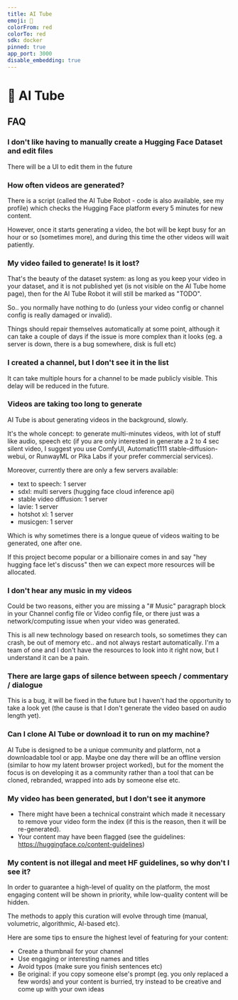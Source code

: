 ```yaml
---
title: AI Tube
emoji: 🍿
colorFrom: red
colorTo: red
sdk: docker
pinned: true
app_port: 3000
disable_embedding: true
---
```


# 🍿 AI Tube

## FAQ

### I don't like having to manually create a Hugging Face Dataset and edit files

There will be a UI to edit them in the future

### How often videos are generated?

There is a script (called the AI Tube Robot - code is also available, see my profile) which checks the Hugging Face platform every 5 minutes for new content.

However, once it starts generating a video, the bot will be kept busy for an hour or so (sometimes more),
and during this time the other videos will wait patiently.

### My video failed to generate! Is it lost?

That's the beauty of the dataset system: as long as you keep your video in your dataset,
and it is not published yet (is not visible on the AI Tube home page), then for the AI Tube Robot it will still be marked as "TODO".

So.. you normally have nothing to do (unless your video config or channel config is really damaged or invalid).

Things should repair themselves automatically at some point,
although it can take a couple of days if the issue is more complex than it looks
(eg. a server is down, there is a bug somewhere, disk is full etc)

### I created a channel, but I don't see it in the list

It can take multiple hours for a channel to be made publicly visible.
This delay will be reduced in the future.

### Videos are taking too long to generate

AI Tube is about generating videos in the background, slowly.

It's the whole concept: to generate multi-minutes videos, with lot of stuff like audio, speech etc
(if you are only interested in generate a 2 to 4 sec silent video, I suggest you use ComfyUI, Automatic1111 stable-diffusion-webui, or RunwayML or Pika Labs if your prefer commercial services).

Moreover, currently there are only a few servers available:

- text to speech: 1 server
- sdxl: multi servers (hugging face cloud inference api)
- stable video diffusion: 1 server
- lavie: 1 server
- hotshot xl: 1 server
- musicgen: 1 server

Which is why sometimes there is a longue queue of videos waiting to be generated, one after one.

If this project become popular or a billionaire comes in and say "hey hugging face let's discuss" then we can expect more resources will be allocated. 

### I don't hear any music in my videos

Could be two reasons, either you are missing a "# Music" paragraph block in your Channel config file or Video config file, or there just was a network/computing issue when your video was generated.

This is all new technology based on research tools, so sometimes they can crash, be out of memory etc.. and not always restart automatically. I'm a team of one and I don't have the resources to look into it right now, but I understand it can be a pain.

### There are large gaps of silence between speech / commentary / dialogue

This is a bug, it will be fixed in the future but I haven't had the opportunity to take a look yet (the cause is that I don't generate the video based on audio length yet).

### Can I clone AI Tube or download it to run on my machine?

AI Tube is designed to be a unique community and platform, not a downloadable tool or app.
Maybe one day there will be an offline version (similar to how my latent browser project worked), but for the moment the focus is on developing it as a community rather than a tool that can be cloned, rebranded, wrapped into ads by someone else etc.

### My video has been generated, but I don't see it anymore

- There might have been a technical constraint which made it necessary to remove your video form the index (if this is the reason, then it will be re-generated).
- Your content may have been flagged (see the guidelines: https://huggingface.co/content-guidelines)

### My content is not illegal and meet HF guidelines, so why don't I see it?

In order to guarantee a high-level of quality on the platform, the most engaging content will be shown in priority, while low-quality content will be hidden. 

The methods to apply this curation will evolve through time (manual, volumetric, algorithmic, AI-based etc).

Here are some tips to ensure the highest level of featuring for your content:

- Create a thumbnail for your channel
- Use engaging or interesting names and titles
- Avoid typos (make sure you finish sentences etc)
- Be original: if you copy someone else's prompt (eg. you only replaced a few words) and your content is burried, try instead to be creative and come up with your own ideas
